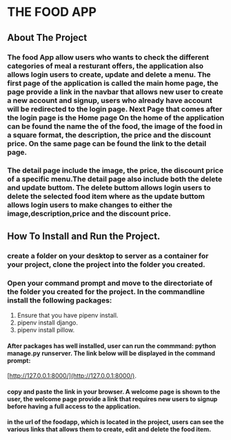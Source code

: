 # THE FOOD APP 

## About The Project
### The food App allow users who wants to check the different categories of meal a resturant offers, the application also allows login users to create, update and delete a menu. The first page of the application is called the main home page, the page provide a link in the navbar that allows new user to create a new account and signup, users who already have account will be redirected to the login page. Next Page that comes after the login page is the **Home** page On the home of the application can be found the name the of the food, the image of the food in a square format, the description, the price and the discount price. On the same page can be found the link to the detail page. 

### The detail page include the image, the price, the discount price of a specific menu.The detail page also include both the delete and update buttom. The delete buttom allows login  users to delete the selected food item where as the update buttom allows login users to make changes to either the image,description,price and the discount price. 

## How To Install and Run the Project.
### create a folder on your desktop to server as a container for your project, clone the project into the folder you created.
### Open your command prompt and move to the directoriate of the folder you created for the project. In the commandline install the following packages:   
1. Ensure that you have pipenv install.
1. pipenv install django.
1. pipenv install pillow.

#### After packages has well installed, user can run the commmand: python manage.py runserver. The link below will be displayed in the command prompt:
[http://127.0.0.1:8000/](http://127.0.0.1:8000/).

#### copy and paste  the link in your browser. A welcome page is shown to the user, the welcome page provide a link that requires new users to signup before having a full access to the application. 
#### in the url of the foodapp, which is located in the project, users can see the various links that allows them to create, edit and delete the food item.


